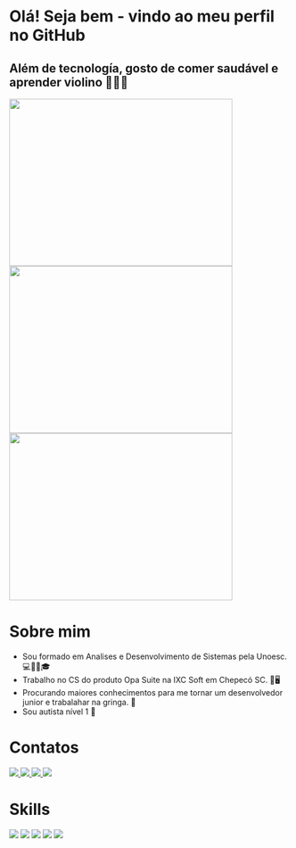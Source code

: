 # Olá! Seja bem - vindo ao meu perfil no GitHub

## Além de tecnología, gosto de comer saudável e aprender violino 🤩😎🤩

<img src="https://camo.githubusercontent.com/9714013866d9159dd306b322269a267eef706ff00164a928df5ccf3043f3ec8f/68747470733a2f2f6769746875622d726561646d652d73746174732e76657263656c2e6170702f6170693f757365726e616d653d67616a6f6e75636f267468656d653d68696768636f6e74726173742673686f775f69636f6e733d7472756526686964655f626f726465723d66616c736526636f756e745f707269766174653d74727565" width="400" height="300" /> <img src="https://camo.githubusercontent.com/6e47390a9ed78d56f91ed72e4b4a7d262d70b2e1c69ff5bae92f2da3709b0d55/68747470733a2f2f6769746875622d726561646d652d73747265616b2d73746174732e6865726f6b756170702e636f6d2f3f757365723d67616a6f6e75636f267468656d653d68696768636f6e747261737426686964655f626f726465723d66616c7365" width="400" height="300" /> <img src="https://camo.githubusercontent.com/bf702c474f7e4f7a4e20e368f1f92ae1079687e1a4e0eebb69e100d125243781/68747470733a2f2f6769746875622d726561646d652d73746174732e76657263656c2e6170702f6170692f746f702d6c616e67732f3f757365726e616d653d67616a6f6e75636f267468656d653d68696768636f6e74726173742673686f775f69636f6e733d7472756526686964655f626f726465723d66616c7365266c61796f75743d636f6d70616374" width="400" height="300"/>


# Sobre mim

- Sou formado em Analises e Desenvolvimento de Sistemas pela Unoesc. 💻👨‍🎓🎓
- Trabalho no CS do produto Opa Suite na IXC Soft em Chepecó SC. 💼🖥️
- Procurando maiores conhecimentos para me tornar um desenvolvedor junior e trabalahar na gringa. 💯
- Sou autista nível 1 🧩

# Contatos
<div>
<a href="https://www.linkedin.com/in/gabriel-n%C3%BA%C3%B1ez-b81386130/">
  <img src="https://img.shields.io/badge/LinkedIn-0077B5?style=for-the-badge&logo=linkedin&logoColor=white" /> 
</a>
  
<a href="mailto:gajonuco@gmail.com">
  <img src="https://img.shields.io/badge/Gmail-D14836?style=for-the-badge&logo=gmail&logoColor=white"/> 
</a>

<a href="https://wa.me/5595991502939?text=Entre%20em%20contato">
  <img src="https://img.shields.io/badge/Instagram-E4405F?style=for-the-badge&logo=instagram&logoColor=white" /> 
</a>

<a href="https://www.facebook.com/gajonuco/">
  <img src="https://img.shields.io/badge/Facebook-1877F2?style=for-the-badge&logo=facebook&logoColor=white" /> 
</a>

</div>


# Skills

<div>
  <img src="https://img.shields.io/badge/Python-3776AB?style=for-the-badge&logo=python&logoColor=white" /> 
  <img src="https://img.shields.io/badge/Java-ED8B00?style=for-the-badge&logo=openjdk&logoColor=white"/> 
  <img src="https://img.shields.io/badge/PHP-777BB4?style=for-the-badge&logo=php&logoColor=white"/> 
  <img src="https://img.shields.io/badge/Laravel-FF2D20?style=for-the-badge&logo=laravel&logoColor=white"/> 
  <img src=" https://img.shields.io/badge/PostgreSQL-316192?style=for-the-badge&logo=postgresql&logoColor=white" /> 
</div>



